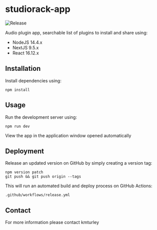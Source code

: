 # studiorack-app
![Release](https://github.com/studiorack/studiorack-app/workflows/Release/badge.svg)

Audio plugin app, searchable list of plugins to install and share using:

* NodeJS 14.4.x
* NextJS 9.5.x
* React 16.12.x


## Installation

Install dependencies using:

    npm install


## Usage

Run the development server using:

    npm run dev

View the app in the application window opened automatically


## Deployment

Release an updated version on GitHub by simply creating a version tag:

    npm version patch
    git push && git push origin --tags

This will run an automated build and deploy process on GitHub Actions:

    .github/workflows/release.yml


## Contact

For more information please contact kmturley
